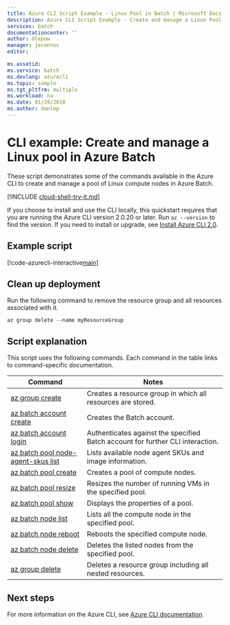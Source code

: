 ```yaml
---
title: Azure CLI Script Example - Linux Pool in Batch | Microsoft Docs
description: Azure CLI Script Example - Create and manage a Linux Pool in Batch
services: batch
documentationcenter: ''
author: dlepow
manager: jeconnoc
editor: 

ms.assetid:
ms.service: batch
ms.devlang: azurecli
ms.topic: sample
ms.tgt_pltfrm: multiple
ms.workload: na
ms.date: 01/29/2018
ms.author: danlep
---
```


# CLI example: Create and manage a Linux pool in Azure Batch

These script demonstrates some of the commands available in the Azure CLI to create and
manage a pool of Linux compute nodes in Azure Batch.

[!INCLUDE [cloud-shell-try-it.md](../../../includes/cloud-shell-try-it.md)]

If you choose to install and use the CLI locally, this quickstart requires that you are running the Azure CLI version 2.0.20 or later. Run `az --version` to find the version. If you need to install or upgrade, see [Install Azure CLI 2.0](/cli/azure/install-azure-cli). 

## Example script

[!code-azurecli-interactive[main](../../../cli_scripts/batch/manage-pool/manage-pool-linux.sh "Manage Linux Virtual Machine Pool")]

## Clean up deployment

Run the following command to remove the
resource group and all resources associated with it.

```azurecli-interactive
az group delete --name myResourceGroup
```

## Script explanation

This script uses the following commands. Each command in the table links to command-specific documentation.

| Command | Notes |
|---|---|
| [az group create](/cli/azure/group#az_group_create) | Creates a resource group in which all resources are stored. |
| [az batch account create](/cli/azure/batch/account#az_batch_account_create) | Creates the Batch account. |
| [az batch account login](/cli/azure/batch/account#az_batch_account_login) | Authenticates against the specified Batch account for further CLI interaction.  |
| [az batch pool node-agent-skus list](https://docs.microsoft.com/cli/azure/batch/pool/node-agent-skus#az_batch_pool_node_agent_skus_list) | Lists available node agent SKUs and image information.  |
| [az batch pool create](https://docs.microsoft.com/cli/azure/batch/pool#az_batch_pool_create) | Creates a pool of compute nodes.  |
| [az batch pool resize](https://docs.microsoft.com/cli/azure/batch/pool#az_batch_pool_resize) | Resizes the number of running VMs in the specified pool.  |
| [az batch pool show](https://docs.microsoft.com/cli/azure/batch/pool#az_batch_pool_show) | Displays the properties of a pool.  |
| [az batch node list](https://docs.microsoft.com/cli/azure/batch/node#az_batch_node_list) | Lists all the compute node in the specified pool.  |
| [az batch node reboot](https://docs.microsoft.com/cli/azure/batch/node#az_batch_node_reboot) | Reboots the specified compute node.  |
| [az batch node delete](https://docs.microsoft.com/cli/azure/batch/node#az_batch_node_delete) | Deletes the listed nodes from the specified pool.  |
| [az group delete](/cli/azure/group#az_group_delete) | Deletes a resource group including all nested resources. |

## Next steps

For more information on the Azure CLI, see [Azure CLI documentation](https://docs.microsoft.com/cli/azure).
